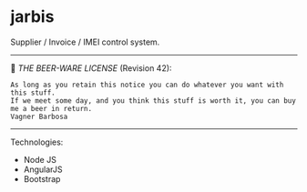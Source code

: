 # jarbis
Supplier / Invoice / IMEI control system.

----------------------------------------------------------------------------

:beers: *THE BEER-WARE LICENSE* (Revision 42):

	As long as you retain this notice you can do whatever you want with this stuff.
	If we meet some day, and you think this stuff is worth it, you can buy me a beer in return.
	Vagner Barbosa
 ----------------------------------------------------------------------------

Technologies:

- Node JS
- AngularJS
- Bootstrap
